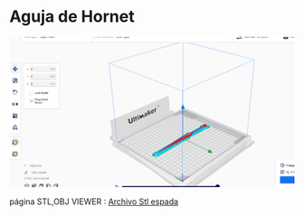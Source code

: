  # Aguja de Hornet

![Captura](detallado%20Print%203D.png)

página STL,OBJ VIEWER :
[Archivo Stl espada](Espada.stl)






